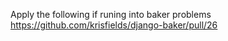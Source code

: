 Apply the following if runing into baker problems https://github.com/krisfields/django-baker/pull/26
